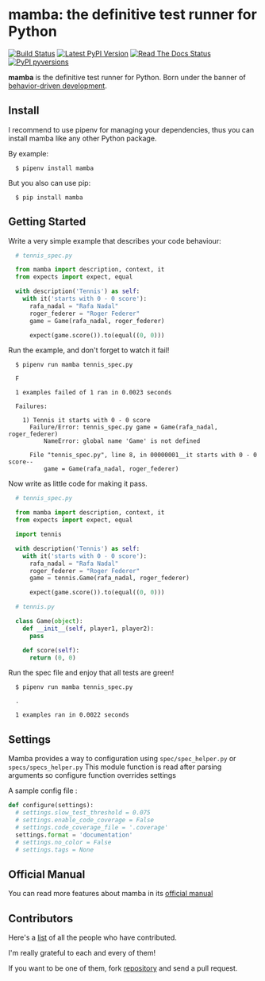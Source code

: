 # mamba: the definitive test runner for Python

[![Build Status](https://travis-ci.org/nestorsalceda/mamba.svg)](https://travis-ci.org/nestorsalceda/mamba)
[![Latest PyPI Version](https://img.shields.io/pypi/v/mamba.svg)](https://pypi.python.org/pypi/mamba)
[![Read The Docs Status](https://readthedocs.org/projects/pip/badge/)](https://mamba-bdd.readthedocs.io/en/latest/)
[![PyPI pyversions](https://img.shields.io/pypi/pyversions/mamba.svg)](https://pypi.python.org/pypi/mamba/)


**mamba** is the definitive test runner for Python. Born under the banner of [behavior-driven development](https://en.wikipedia.org/wiki/Behavior-driven_development).

## Install

I recommend to use pipenv for managing your dependencies, thus you can install mamba like any other Python package.

By example:

```
  $ pipenv install mamba
```

But you also can use pip:

```
  $ pip install mamba
```


## Getting Started

Write a very simple example that describes your code behaviour:

```python
  # tennis_spec.py

  from mamba import description, context, it
  from expects import expect, equal

  with description('Tennis') as self:
    with it('starts with 0 - 0 score'):
      rafa_nadal = "Rafa Nadal"
      roger_federer = "Roger Federer"
      game = Game(rafa_nadal, roger_federer)

      expect(game.score()).to(equal((0, 0)))
```


Run the example, and don't forget to watch it fail!

```
  $ pipenv run mamba tennis_spec.py

  F

  1 examples failed of 1 ran in 0.0023 seconds

  Failures:

    1) Tennis it starts with 0 - 0 score
      Failure/Error: tennis_spec.py game = Game(rafa_nadal, roger_federer)
          NameError: global name 'Game' is not defined

      File "tennis_spec.py", line 8, in 00000001__it starts with 0 - 0 score--
          game = Game(rafa_nadal, roger_federer)
```

Now write as little code for making it pass.

```python
  # tennis_spec.py

  from mamba import description, context, it
  from expects import expect, equal

  import tennis

  with description('Tennis') as self:
    with it('starts with 0 - 0 score'):
      rafa_nadal = "Rafa Nadal"
      roger_federer = "Roger Federer"
      game = tennis.Game(rafa_nadal, roger_federer)

      expect(game.score()).to(equal((0, 0)))
```

```python
  # tennis.py

  class Game(object):
    def __init__(self, player1, player2):
      pass

    def score(self):
      return (0, 0)
```

Run the spec file and enjoy that all tests are green!

```
  $ pipenv run mamba tennis_spec.py

  .

  1 examples ran in 0.0022 seconds
```

## Settings

Mamba provides a way to configuration using `spec/spec_helper.py` or `specs/specs_helper.py`
This module function is read after parsing arguments so configure function overrides settings

A sample config file :

```python
def configure(settings):
  # settings.slow_test_threshold = 0.075
  # settings.enable_code_coverage = False
  # settings.code_coverage_file = '.coverage'
  settings.format = 'documentation'
  # settings.no_color = False
  # settings.tags = None

```
## Official Manual

You can read more features about mamba in its [official manual](https://mamba-bdd.readthedocs.io/en/latest/)

## Contributors

Here's a [list](https://github.com/nestorsalceda/mamba/graphs/contributors) of all the people who have contributed.

I'm really grateful to each and every of them!

If you want to be one of them, fork [repository](http://github.com/nestorsalceda/mamba) and send a pull request.
